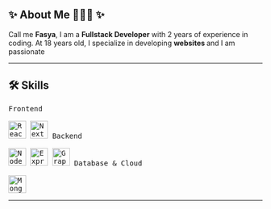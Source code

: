 <h2 align="align">✨ About Me 🧑🏼‍💻 ✨</h2>
Call me <b>Fasya</b>, I am a <b>Fullstack Developer</b> with 2 years of experience in coding. At 18 years old, I specialize in developing <b>websites </b> and I am passionate

<hr>

<h2 align="align">🛠️ Skills</h2>
<p align="align">
  <kbd>
    <kbd>Frontend</kbd>
    <br><br>
    <img width="35px" src="https://cdn.jsdelivr.net/gh/devicons/devicon/icons/react/react-original.svg" alt="React"/>
    <img width="35px" src="https://cdn.jsdelivr.net/gh/devicons/devicon/icons/nextjs/nextjs-original.svg" alt="Next.js"/>
  </kbd>
  <kbd>
    <kbd>Backend</kbd>
    <br><br>
    <img width="35px" src="https://cdn.jsdelivr.net/gh/devicons/devicon/icons/nodejs/nodejs-original.svg" alt="Node.js"/>
    <img width="35px" src="https://cdn.jsdelivr.net/gh/devicons/devicon/icons/express/express-original.svg" alt="Express"/>
    <img width="35px" src="https://cdn.jsdelivr.net/gh/devicons/devicon/icons/graphql/graphql-plain.svg" alt="GraphQL"/>
  </kbd>
  <kbd>
    <kbd>Database & Cloud</kbd>
    <br><br>
    <img width="35px" src="https://cdn.jsdelivr.net/gh/devicons/devicon/icons/mongodb/mongodb-original.svg" alt="MongoDB"/>
  </kbd>
</p>

<hr>
